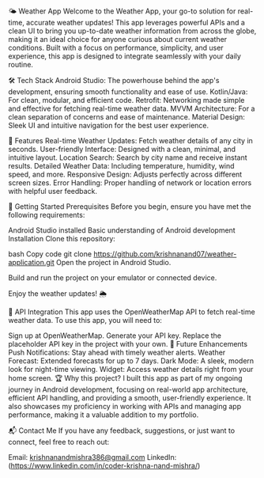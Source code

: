 🌤 Weather App
Welcome to the Weather App, your go-to solution for real-time, accurate weather updates! This app leverages powerful APIs and a clean UI to bring you up-to-date weather information from across the globe, making it an ideal choice for anyone curious about current weather conditions. Built with a focus on performance, simplicity, and user experience, this app is designed to integrate seamlessly with your daily routine.

🛠️ Tech Stack
Android Studio: The powerhouse behind the app's development, ensuring smooth functionality and ease of use.
Kotlin/Java: For clean, modular, and efficient code.
Retrofit: Networking made simple and effective for fetching real-time weather data.
MVVM Architecture: For a clean separation of concerns and ease of maintenance.
Material Design: Sleek UI and intuitive navigation for the best user experience.


🌟 Features
Real-time Weather Updates: Fetch weather details of any city in seconds.
User-friendly Interface: Designed with a clean, minimal, and intuitive layout.
Location Search: Search by city name and receive instant results.
Detailed Weather Data: Including temperature, humidity, wind speed, and more.
Responsive Design: Adjusts perfectly across different screen sizes.
Error Handling: Proper handling of network or location errors with helpful user feedback.


🚀 Getting Started
Prerequisites
Before you begin, ensure you have met the following requirements:

Android Studio installed
Basic understanding of Android development
Installation
Clone this repository:

bash
Copy code
git clone https://github.com/krishnanand07/weather-application.git
Open the project in Android Studio.

Build and run the project on your emulator or connected device.

Enjoy the weather updates! 🌦️

🧩 API Integration
This app uses the OpenWeatherMap API to fetch real-time weather data. To use this app, you will need to:

Sign up at OpenWeatherMap.
Generate your API key.
Replace the placeholder API key in the project with your own.
🔮 Future Enhancements
Push Notifications: Stay ahead with timely weather alerts.
Weather Forecast: Extended forecasts for up to 7 days.
Dark Mode: A sleek, modern look for night-time viewing.
Widget: Access weather details right from your home screen.
🏆 Why this project?
I built this app as part of my ongoing journey in Android development, focusing on real-world app architecture, efficient API handling, and providing a smooth, user-friendly experience. It also showcases my proficiency in working with APIs and managing app performance, making it a valuable addition to my portfolio.

📬 Contact Me
If you have any feedback, suggestions, or just want to connect, feel free to reach out:

Email: krishnanandmishra386@gmail.com
LinkedIn: (https://www.linkedin.com/in/coder-krishna-nand-mishra/)
